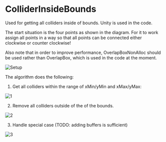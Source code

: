# ColliderInsideBounds

Used for getting all colliders inside of bounds. Unity is used in the code.

The start situation is the four points as shown in the diagram. For it to work assign all points in a way so that all points can be connected either clockwise or counter clockwise!

Also note that in order to improve performance, OverlapBoxNonAlloc should be used rather than OverlapBox, which is used in the code at the moment.

![Setup](https://user-images.githubusercontent.com/38137603/178146203-8eaa5b98-cdd7-4508-b996-f90a8c92b811.png)

The algorithm does the following:

1. Get all colliders within the range of xMin/yMin and xMax/yMax:

![1](https://user-images.githubusercontent.com/38137603/178146209-d1e24983-0d8b-4c9a-bb11-a06cef1ee299.png)

2. Remove all colliders outside of the of the bounds.

![2](https://user-images.githubusercontent.com/38137603/178146216-2ebcb1e2-c297-414b-a8b9-4657db5df884.png)

3. Handle special case (TODO: adding buffers is sufficient)

![3](https://user-images.githubusercontent.com/38137603/178146220-af7b71a8-5f05-427f-ae21-175eee7aa7f5.png)
